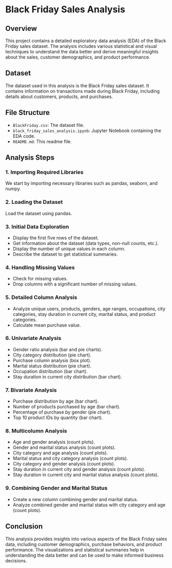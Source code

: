 # Black Friday Sales Analysis

## Overview

This project contains a detailed exploratory data analysis (EDA) of the Black Friday sales dataset. The analysis includes various statistical and visual techniques to understand the data better and derive meaningful insights about the sales, customer demographics, and product performance.

## Dataset

The dataset used in this analysis is the Black Friday sales dataset. It contains information on transactions made during Black Friday, including details about customers, products, and purchases.

## File Structure

- `BlackFriday.csv`: The dataset file.
- `black_friday_sales_analysis.ipynb`: Jupyter Notebook containing the EDA code.
- `README.md`: This readme file.

## Analysis Steps

### 1. Importing Required Libraries

We start by importing necessary libraries such as pandas, seaborn, and numpy.

### 2. Loading the Dataset

Load the dataset using pandas.

### 3. Initial Data Exploration

- Display the first five rows of the dataset.
- Get information about the dataset (data types, non-null counts, etc.).
- Display the number of unique values in each column.
- Describe the dataset to get statistical summaries.

### 4. Handling Missing Values

- Check for missing values.
- Drop columns with a significant number of missing values.

### 5. Detailed Column Analysis

- Analyze unique users, products, genders, age ranges, occupations, city categories, stay duration in current city, marital status, and product categories.
- Calculate mean purchase value.

### 6. Univariate Analysis

- Gender ratio analysis (bar and pie charts).
- City category distribution (pie chart).
- Purchase column analysis (box plot).
- Marital status distribution (pie chart).
- Occupation distribution (bar chart).
- Stay duration in current city distribution (bar chart).

### 7. Bivariate Analysis

- Purchase distribution by age (bar chart).
- Number of products purchased by age (bar chart).
- Percentage of purchase by gender (pie chart).
- Top 10 product IDs by quantity (bar chart).

### 8. Multicolumn Analysis

- Age and gender analysis (count plots).
- Gender and marital status analysis (count plots).
- City category and age analysis (count plots).
- Marital status and city category analysis (count plots).
- City category and gender analysis (count plots).
- Stay duration in current city and gender analysis (count plots).
- Stay duration in current city and marital status analysis (count plots).

### 9. Combining Gender and Marital Status

- Create a new column combining gender and marital status.
- Analyze combined gender and marital status with city category and age (count plots).

## Conclusion

This analysis provides insights into various aspects of the Black Friday sales data, including customer demographics, purchase behaviors, and product performance. The visualizations and statistical summaries help in understanding the data better and can be used to make informed business decisions.

